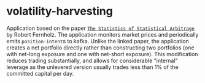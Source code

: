 # volatility-harvesting
Application based on the paper [`The Statistics of Statistical Arbitrage`](https://www.researchgate.net/publication/228202799_The_Statistics_of_Statistical_Arbitrage) by Robert Fernholz. The application monitors market prices and periodically emits `position-intent`s to kafka. Unlike the linked paper, the application creates a net portfolio directly rather than constructing two portfolios (one with net-long exposure and one with net-short exposure). This modification reduces trading substantially, and allows for considerable "internal" leverage as the unlevered version usually trades less than 1% of the committed capital per day.
